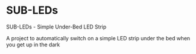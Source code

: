 # SUB-LEDs
SUB-LEDs - Simple Under-Bed LED Strip

A project to automatically switch on a simple LED strip under the bed when you get up in the dark
